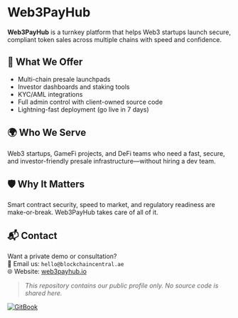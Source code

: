 # Web3PayHub

**Web3PayHub** is a turnkey platform that helps Web3 startups launch secure, compliant token sales across multiple chains with speed and confidence.

## 🚀 What We Offer
- Multi-chain presale launchpads
- Investor dashboards and staking tools
- KYC/AML integrations
- Full admin control with client-owned source code
- Lightning-fast deployment (go live in 7 days)

## 🌍 Who We Serve
Web3 startups, GameFi projects, and DeFi teams who need a fast, secure, and investor-friendly presale infrastructure—without hiring a dev team.

## 🛡️ Why It Matters
Smart contract security, speed to market, and regulatory readiness are make-or-break. Web3PayHub takes care of all of it.

## 📬 Contact
Want a private demo or consultation?  
📧 Email us: `hello@blockchaincentral.ae`  
🌐 Website: [web3payhub.io](https://web3payhub.io)

> *This repository contains our public profile only. No source code is shared here.*

[![GitBook](https://img.shields.io/static/v1?message=Documented%20on%20GitBook&logo=gitbook&logoColor=ffffff&label=%20&labelColor=5c5c5c&color=3F89A1)](https://www.gitbook.com/preview?utm_source=gitbook_readme_badge&utm_medium=organic&utm_campaign=preview_documentation&utm_content=link)
